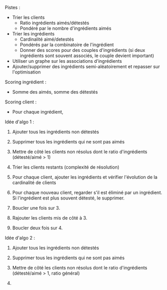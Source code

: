 Pistes :
- Trier les clients
  - Ratio ingrédients aimés/détestés
  - Pondéré par le nombre d'ingrédients aimés
- Trier les ingrédients
  - Cardinalité aimé/detestés
  - Pondérés par la combinatoire de l'ingrédient
  - Donner des scores pour des couples d'ingrédients (si deux ingrédients sont souvent associés, le couple devient important)
- Utiliser un graphe sur les associations d'ingrédients
- Ajouter/supprimer des ingrédients semi-aléatoirement et repasser sur l'optimisation


Scoring ingrédient :
- Somme des aimés, somme des détestés


Scoring client :
- Pour chaque ingrédient,


Idée d'algo 1 :
1. Ajouter tous les ingrédients non détestés
2. Supprimer tous les ingrédients qui ne sont pas aimés

3. Mettre de côté les clients non résolus dont le ratio d'ingrédients (détesté/aimé > 1)
4. Trier les clients restants (complexité de résolution)
5. Pour chaque client, ajouter les ingrédients et vérifier l'évolution de la cardinalité de clients
6. Pour chaque nouveau client, regarder s'il est éliminé par un ingrédient. Si l'ingrédient est plus souvent détesté, le supprimer.
7. Boucler une fois sur 3.

8. Rajouter les clients mis de côté à 3.
9. Boucler deux fois sur 4.


Idée d'algo 2 :
1. Ajouter tous les ingrédients non détestés
2. Supprimer tous les ingrédients qui ne sont pas aimés
3. Mettre de côté les clients non résolus dont le ratio d'ingrédients (détesté/aimé > 1, ratio général)

4. 
